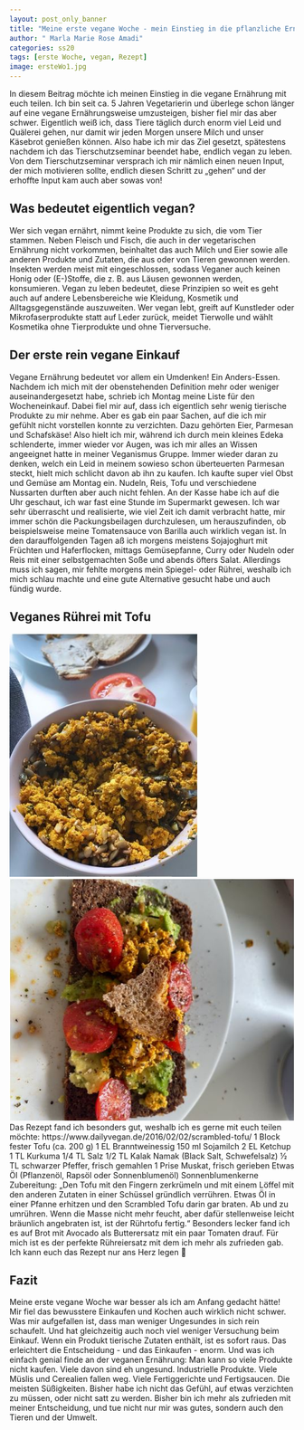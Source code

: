 ```yaml
---
layout: post_only_banner
title: "Meine erste vegane Woche - mein Einstieg in die pflanzliche Ernährung"
author: " Marla Marie Rose Amadi"
categories: ss20
tags: [erste Woche, vegan, Rezept]
image: ersteWo1.jpg
---
```


In diesem Beitrag möchte ich meinen Einstieg in die vegane Ernährung mit euch
teilen. Ich bin seit ca. 5 Jahren Vegetarierin und überlege schon länger auf eine
vegane Ernährungsweise umzusteigen, bisher fiel mir das aber schwer.
Eigentlich weiß ich, dass Tiere täglich durch enorm viel Leid und Quälerei
gehen, nur damit wir jeden Morgen unsere Milch und unser Käsebrot genießen
können. Also habe ich mir das Ziel gesetzt, spätestens nachdem ich das
Tierschutzseminar beendet habe, endlich vegan zu leben. Von dem
Tierschutzseminar versprach ich mir nämlich einen neuen Input, der mich
motivieren sollte, endlich diesen Schritt zu „gehen“ und der erhoffte Input kam
auch aber sowas von!

## Was bedeutet eigentlich vegan?
Wer sich vegan ernährt, nimmt keine Produkte zu sich, die vom Tier stammen.
Neben Fleisch und Fisch, die auch in der vegetarischen Ernährung nicht
vorkommen, beinhaltet das auch Milch und Eier sowie alle anderen Produkte
und Zutaten, die aus oder von Tieren gewonnen werden. Insekten werden meist
mit eingeschlossen, sodass Veganer auch keinen Honig oder (E-)Stoffe, die z. B.
aus Läusen gewonnen werden, konsumieren.
Vegan zu leben bedeutet, diese Prinzipien so weit es geht auch auf andere
Lebensbereiche wie Kleidung, Kosmetik und Alltagsgegenstände auszuweiten.
Wer vegan lebt, greift auf Kunstleder oder Mikrofaserprodukte statt auf Leder
zurück, meidet Tierwolle und wählt Kosmetika ohne Tierprodukte und ohne
Tierversuche.

## Der erste rein vegane Einkauf
Vegane Ernährung bedeutet vor allem ein Umdenken! Ein Anders-Essen.
Nachdem ich mich mit der obenstehenden Definition mehr oder weniger
auseinandergesetzt habe, schrieb ich Montag meine Liste für den
Wocheneinkauf. Dabei fiel mir auf, dass ich eigentlich sehr wenig tierische
Produkte zu mir nehme. Aber es gab ein paar Sachen, auf die ich mir gefühlt
nicht vorstellen konnte zu verzichten. Dazu gehörten Eier, Parmesan und
Schafskäse! Also hielt ich mir, während ich durch mein kleines Edeka
schlenderte, immer wieder vor Augen, was ich mir alles an Wissen angeeignet
hatte in meiner Veganismus Gruppe. Immer wieder daran zu denken, welch ein
Leid in meinem sowieso schon überteuerten Parmesan steckt, hielt mich schlicht
davon ab ihn zu kaufen. Ich kaufte super viel Obst und Gemüse am Montag ein.
Nudeln, Reis, Tofu und verschiedene Nussarten durften aber auch nicht fehlen.
An der Kasse habe ich auf die Uhr geschaut, ich war fast eine Stunde im
Supermarkt gewesen. Ich war sehr überrascht und realisierte, wie viel Zeit ich
damit verbracht hatte, mir immer schön die Packungsbeilagen durchzulesen, um
herauszufinden, ob beispielsweise meine Tomatensauce von Barilla auch
wirklich vegan ist. In den darauffolgenden Tagen aß ich morgens meistens
Sojajoghurt mit Früchten und Haferflocken, mittags Gemüsepfanne, Curry oder
Nudeln oder Reis mit einer selbstgemachten Soße und abends öfters Salat.
Allerdings muss ich sagen, mir fehlte morgens mein Spiegel- oder Rührei,
weshalb ich mich schlau machte und eine gute Alternative gesucht habe und
auch fündig wurde.
## Veganes Rührei mit Tofu
<img src="https://raw.githubusercontent.com/innovativertierschutz/innovativertierschutz.github.io/master/assets/img/ersteWo1.jpg" />
<img src="https://raw.githubusercontent.com/innovativertierschutz/innovativertierschutz.github.io/master/assets/img/ersteWo2.jpg" />
Das Rezept fand ich besonders gut, weshalb ich es gerne mit euch teilen möchte:
https://www.dailyvegan.de/2016/02/02/scrambled-tofu/
1 Block fester Tofu (ca. 200 g)
1 EL Branntweinessig
150 ml Sojamilch
2 EL Ketchup
1 TL Kurkuma
1/4 TL Salz
1/2 TL Kalak Namak (Black Salt, Schwefelsalz)
½ TL schwarzer Pfeffer, frisch gemahlen
1 Prise Muskat, frisch gerieben
Etwas Öl (Pflanzenöl, Rapsöl oder Sonnenblumenöl)
Sonnenblumenkerne
Zubereitung:
„Den Tofu mit den Fingern zerkrümeln und mit einem Löffel mit den anderen
Zutaten in einer Schüssel gründlich verrühren.
Etwas Öl in einer Pfanne erhitzen und den Scrambled Tofu darin gar braten. Ab
und zu umrühren. Wenn die Masse nicht mehr feucht, aber dafür stellenweise
leicht bräunlich angebraten ist, ist der Rührtofu fertig.“
Besonders lecker fand ich es auf Brot mit Avocado als Butterersatz mit ein paar
Tomaten drauf. Für mich ist es der perfekte Rühreiersatz mit dem ich mehr als
zufrieden
gab. Ich kann euch das Rezept nur ans Herz legen 🙂

## Fazit
Meine erste vegane Woche war besser als ich am Anfang gedacht hätte! Mir fiel
das bewusstere Einkaufen und Kochen auch wirklich nicht schwer. Was mir
aufgefallen ist, dass man weniger Ungesundes in sich rein schaufelt. Und hat
gleichzeitig auch noch viel weniger Versuchung beim Einkauf. Wenn ein
Produkt tierische Zutaten enthält, ist es sofort raus. Das erleichtert die
Entscheidung - und das Einkaufen - enorm. Und was ich einfach genial finde an
der veganen Ernährung: Man kann so viele Produkte nicht kaufen. Viele davon
sind eh ungesund. Industrielle Produkte. Viele Müslis und Cerealien fallen weg. 
Viele Fertiggerichte und Fertigsaucen. Die meisten Süßigkeiten. Bisher habe ich
nicht das Gefühl, auf etwas verzichten zu müssen, oder nicht satt zu werden.
Bisher bin ich mehr als zufrieden mit meiner Entscheidung, und tue nicht nur
mir was gutes, sondern auch den Tieren und der Umwelt.